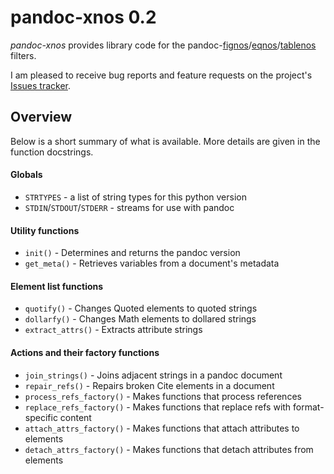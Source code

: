 
pandoc-xnos 0.2
===============

*pandoc-xnos* provides library code for the pandoc-[fignos]/[eqnos]/[tablenos] filters.

I am pleased to receive bug reports and feature requests on the project's [Issues tracker].

[pandocfilters]: https://github.com/jgm/pandocfilters
[fignos]: https://github.com/tomduck/pandoc-fignos
[eqnos]: https://github.com/tomduck/pandoc-eqnos
[tablenos]: https://github.com/tomduck/pandoc-tablenos
[Issues tracker]: https://github.com/tomduck/pandocfiltering/issues


Overview
--------

Below is a short summary of what is available.  More details are
given in the function docstrings.

#### Globals ####

  * `STRTYPES` - a list of string types for this python version
  * `STDIN`/`STDOUT`/`STDERR` - streams for use with pandoc

#### Utility functions ####

  * `init()` - Determines and returns the pandoc version
  * `get_meta()` - Retrieves variables from a document's metadata

#### Element list functions ####

  * `quotify()` - Changes Quoted elements to quoted strings
  * `dollarfy()` - Changes Math elements to dollared strings
  * `extract_attrs()` - Extracts attribute strings

#### Actions and their factory functions ####

  * `join_strings()` - Joins adjacent strings in a pandoc document
  * `repair_refs()` - Repairs broken Cite elements in a document
  * `process_refs_factory()` - Makes functions that process
                               references
  * `replace_refs_factory()` - Makes functions that replace refs with
                               format-specific content
  * `attach_attrs_factory()` - Makes functions that attach attributes
                               to elements
  * `detach_attrs_factory()` - Makes functions that detach attributes
                               from elements
